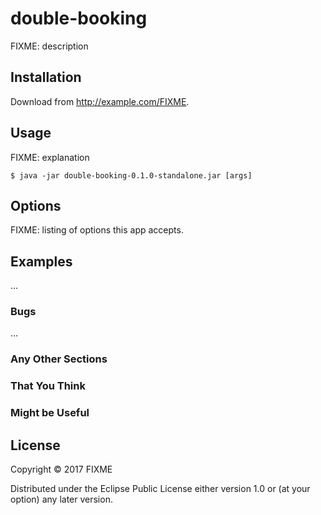 # double-booking

FIXME: description

## Installation

Download from http://example.com/FIXME.

## Usage

FIXME: explanation

    $ java -jar double-booking-0.1.0-standalone.jar [args]

## Options

FIXME: listing of options this app accepts.

## Examples

...

### Bugs

...

### Any Other Sections
### That You Think
### Might be Useful

## License

Copyright © 2017 FIXME

Distributed under the Eclipse Public License either version 1.0 or (at
your option) any later version.
